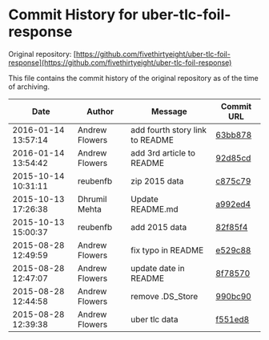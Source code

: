 ﻿# Commit History for uber-tlc-foil-response

Original repository: [https://github.com/fivethirtyeight/uber-tlc-foil-response](https://github.com/fivethirtyeight/uber-tlc-foil-response)

This file contains the commit history of the original repository as of the time of archiving.

| Date | Author | Message | Commit URL |
|------|--------|---------|------------|
| 2016-01-14 13:57:14 | Andrew Flowers | add fourth story link to README | [63bb878](https://github.com/fivethirtyeight/uber-tlc-foil-response/commit/63bb878b76f47f69b4527d50af57aac26dead983) |
| 2016-01-14 13:54:42 | Andrew Flowers | add 3rd article to README | [92d85cd](https://github.com/fivethirtyeight/uber-tlc-foil-response/commit/92d85cddbb6b76124bc0680c5b63841ef60d5979) |
| 2015-10-14 10:31:11 | reubenfb | zip 2015 data | [c875c79](https://github.com/fivethirtyeight/uber-tlc-foil-response/commit/c875c79a275179591eef062050faf77db1020563) |
| 2015-10-13 17:26:38 | Dhrumil Mehta | Update README.md | [a992ed4](https://github.com/fivethirtyeight/uber-tlc-foil-response/commit/a992ed48717e8b2d4ba21c6e4b057b0579f921db) |
| 2015-10-13 15:00:37 | reubenfb | add 2015 data | [82f85f4](https://github.com/fivethirtyeight/uber-tlc-foil-response/commit/82f85f4ddeed621af012455cecef33de1011a76e) |
| 2015-08-28 12:49:59 | Andrew Flowers | fix typo in README | [e529c88](https://github.com/fivethirtyeight/uber-tlc-foil-response/commit/e529c8886ac790e0b5721381ad89c1c72877fab3) |
| 2015-08-28 12:47:07 | Andrew Flowers | update date in README | [8f78570](https://github.com/fivethirtyeight/uber-tlc-foil-response/commit/8f7857076b3875a0f692d424c1978e44f5e58eea) |
| 2015-08-28 12:44:58 | Andrew Flowers | remove .DS_Store | [990bc90](https://github.com/fivethirtyeight/uber-tlc-foil-response/commit/990bc909e117376a5b882078e2a7fc72901ac5c9) |
| 2015-08-28 12:39:38 | Andrew Flowers | uber tlc data | [f551ed8](https://github.com/fivethirtyeight/uber-tlc-foil-response/commit/f551ed8ec63413d7811609a15ad9f037e0474e7f) |

